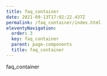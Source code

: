 ```yaml
---
title: faq_container
date: 2021-09-13T17:02:22.437Z
permalink: /faq_container/index.html
eleventyNavigation:
  order: 3
  key: faq_container
  parent: page-components
  title: faq_container
---
```

faq_container